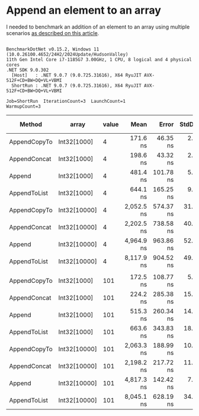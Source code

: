 # Append an element to an array

I needed to benchmark an addition of an element to an array using multiple scenarios [as described on this article](https://www.techiedelight.com/add-new-elements-array-csharp/).

```

BenchmarkDotNet v0.15.2, Windows 11 (10.0.26100.4652/24H2/2024Update/HudsonValley)
11th Gen Intel Core i7-1185G7 3.00GHz, 1 CPU, 8 logical and 4 physical cores
.NET SDK 9.0.302
  [Host]   : .NET 9.0.7 (9.0.725.31616), X64 RyuJIT AVX-512F+CD+BW+DQ+VL+VBMI
  ShortRun : .NET 9.0.7 (9.0.725.31616), X64 RyuJIT AVX-512F+CD+BW+DQ+VL+VBMI

Job=ShortRun  IterationCount=3  LaunchCount=1  
WarmupCount=3  

```
| Method       | array        | value | Mean       | Error     | StdDev   | StdErr   | Min        | Max        | Op/s        | Ratio | Gen0    | Gen1   | Allocated | Alloc Ratio |
|------------- |------------- |------ |-----------:|----------:|---------:|---------:|-----------:|-----------:|------------:|------:|--------:|-------:|----------:|------------:|
| AppendCopyTo | Int32[1000]  | 4     |   171.6 ns |  46.35 ns |  2.54 ns |  1.47 ns |   168.7 ns |   173.2 ns | 5,827,836.5 |  0.36 |  0.6425 |      - |   3.94 KB |        1.00 |
| AppendConcat | Int32[1000]  | 4     |   198.6 ns |  43.32 ns |  2.37 ns |  1.37 ns |   196.2 ns |   200.9 ns | 5,035,334.6 |  0.41 |  0.6564 |      - |   4.02 KB |        1.02 |
| Append       | Int32[1000]  | 4     |   481.4 ns | 101.78 ns |  5.58 ns |  3.22 ns |   477.1 ns |   487.7 ns | 2,077,479.8 |  1.00 |  0.6418 |      - |   3.94 KB |        1.00 |
| AppendToList | Int32[1000]  | 4     |   644.1 ns | 165.25 ns |  9.06 ns |  5.23 ns |   637.2 ns |   654.4 ns | 1,552,456.5 |  1.34 |  2.5673 | 0.0916 |  15.73 KB |        4.00 |
| AppendCopyTo | Int32[10000] | 4     | 2,052.5 ns | 574.37 ns | 31.48 ns | 18.18 ns | 2,016.3 ns | 2,073.8 ns |   487,219.3 |  4.26 |  6.3286 |      - |  39.09 KB |        9.93 |
| AppendConcat | Int32[10000] | 4     | 2,202.5 ns | 738.58 ns | 40.48 ns | 23.37 ns | 2,175.3 ns | 2,249.0 ns |   454,033.7 |  4.58 |  6.3667 |      - |  39.18 KB |        9.95 |
| Append       | Int32[10000] | 4     | 4,964.9 ns | 963.86 ns | 52.83 ns | 30.50 ns | 4,919.9 ns | 5,023.1 ns |   201,412.9 | 10.32 |  6.3248 |      - |  39.09 KB |        9.93 |
| AppendToList | Int32[10000] | 4     | 8,117.9 ns | 904.52 ns | 49.58 ns | 28.62 ns | 8,063.0 ns | 8,159.4 ns |   123,184.2 | 16.87 | 25.4211 | 8.4534 | 156.36 KB |       39.71 |
|              |              |       |            |           |          |          |            |            |             |       |         |        |           |             |
| AppendCopyTo | Int32[1000]  | 101   |   172.5 ns | 108.77 ns |  5.96 ns |  3.44 ns |   168.4 ns |   179.3 ns | 5,797,560.6 |  0.33 |  0.6425 |      - |   3.94 KB |        1.00 |
| AppendConcat | Int32[1000]  | 101   |   224.2 ns | 285.38 ns | 15.64 ns |  9.03 ns |   210.5 ns |   241.3 ns | 4,459,335.8 |  0.44 |  0.6564 |      - |   4.02 KB |        1.02 |
| Append       | Int32[1000]  | 101   |   515.3 ns | 260.34 ns | 14.27 ns |  8.24 ns |   502.5 ns |   530.7 ns | 1,940,515.8 |  1.00 |  0.6418 |      - |   3.94 KB |        1.00 |
| AppendToList | Int32[1000]  | 101   |   663.6 ns | 343.83 ns | 18.85 ns | 10.88 ns |   649.2 ns |   684.9 ns | 1,506,988.5 |  1.29 |  2.5673 | 0.0916 |  15.73 KB |        4.00 |
| AppendCopyTo | Int32[10000] | 101   | 2,063.3 ns | 188.99 ns | 10.36 ns |  5.98 ns | 2,053.8 ns | 2,074.4 ns |   484,651.0 |  4.01 |  6.3286 |      - |  39.09 KB |        9.93 |
| AppendConcat | Int32[10000] | 101   | 2,198.2 ns | 217.72 ns | 11.93 ns |  6.89 ns | 2,187.0 ns | 2,210.7 ns |   454,920.3 |  4.27 |  6.3667 |      - |  39.18 KB |        9.95 |
| Append       | Int32[10000] | 101   | 4,817.3 ns | 142.42 ns |  7.81 ns |  4.51 ns | 4,808.6 ns | 4,823.8 ns |   207,586.2 |  9.35 |  6.3248 |      - |  39.09 KB |        9.93 |
| AppendToList | Int32[10000] | 101   | 8,045.1 ns | 628.19 ns | 34.43 ns | 19.88 ns | 8,011.3 ns | 8,080.1 ns |   124,299.8 | 15.62 | 25.4211 | 8.4534 | 156.36 KB |       39.71 |
